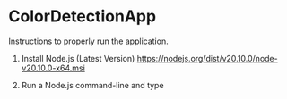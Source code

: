 # ColorDetectionApp

Instructions to properly run the application.

1. Install Node.js (Latest Version)
https://nodejs.org/dist/v20.10.0/node-v20.10.0-x64.msi

2. Run a Node.js command-line and type
